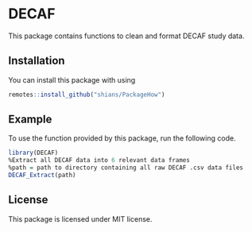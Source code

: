 # DECAF
<!-- badges: start -->
<!-- badges: end -->
This package contains functions to clean and format DECAF study data.

## Installation
You can install this package with using
``` r
remotes::install_github("shians/PackageHow")
```
## Example
To use the function provided by this package, run the following code.
```r
library(DECAF)
%Extract all DECAF data into 6 relevant data frames
%path = path to directory containing all raw DECAF .csv data files
DECAF_Extract(path)

```
## License
This package is licensed under MIT license.